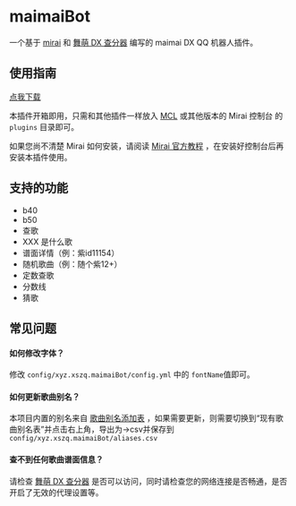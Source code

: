 # maimaiBot

一个基于 [mirai](https://github.com/mamoe/mirai) 和 [舞萌 DX 查分器](https://www.diving-fish.com/maimaidx/prober) 编写的 maimai DX QQ 机器人插件。

## 使用指南

[点我下载](https://github.com/xszqxszq/maimai-bot/releases/download/v1.1/maimai-bot-1.1.mirai.jar)

本插件开箱即用，只需和其他插件一样放入 [MCL](https://github.com/iTXTech/mcl-installer) 或其他版本的 Mirai 控制台 的 ```plugins``` 目录即可。

如果您尚不清楚 Mirai 如何安装，请阅读 [Mirai 官方教程](https://github.com/mamoe/mirai/blob/dev/docs/UserManual.md) ，在安装好控制台后再安装本插件使用。

## 支持的功能

* b40
* b50
* 查歌
* XXX 是什么歌
* 谱面详情（例：紫id11154）
* 随机歌曲（例：随个紫12+）
* 定数查歌
* 分数线
* 猜歌

## 常见问题

#### 如何修改字体？

修改 ```config/xyz.xszq.maimaiBot/config.yml``` 中的 ```fontName```值即可。

#### 如何更新歌曲别名？

本项目内置的别名来自 [歌曲别名添加表](https://docs.qq.com/sheet/DWGNNYUdTT01PY2N1) ，如果需要更新，则需要切换到“现有歌曲别名表”并点击右上角，导出为→csv并保存到 ```config/xyz.xszq.maimaiBot/aliases.csv```

#### 查不到任何歌曲谱面信息？

请检查 [舞萌 DX 查分器](https://www.diving-fish.com/maimaidx/prober) 是否可以访问，同时请检查您的网络连接是否畅通，是否开启了无效的代理设置等。